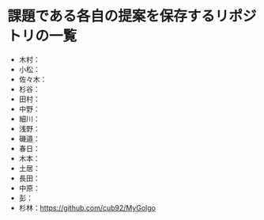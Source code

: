 # 課題である各自の提案を保存するリポジトリの一覧
- 木村：
- 小松：
- 佐々木：
- 杉谷：
- 田村：
- 中野：
- 細川：
- 浅野：
- 磯邉：
- 春日：
- 木本：
- 土居：
- 長田：
- 中原：
- 彭：
- 杉林：https://github.com/cub92/MyGolgo
